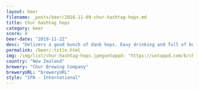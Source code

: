 ```yaml
---
layout: beer
filename: _posts/beer/2016-11-09-chur-hashtag-hops.md
title: Chur hashtag hops
category: beer
score: 8
beer-date: "2019-11-22"
desc: "Delivers a good bunch of dank hops. Easy drinking and full of booze and flavour"
permalink: /beer/:title.html
img: /img/list/chur-hashtag-hops.jpeguntappd: "https://untappd.com/b/chur-brewing-company-hashtag-hops/3343442"
country: "New Zealand"
brewery: "Chur Brewing Company"
breweryURL: "breweryURL"
style: "IPA - International"
---
```


